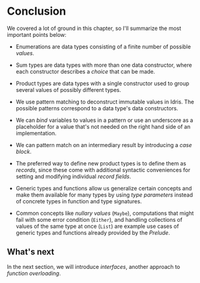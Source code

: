 # Conclusion

We covered a lot of ground in this chapter, so I'll summarize the most important points below:

- Enumerations are data types consisting of a finite number of possible *values*.

- Sum types are data types with more than one data constructor, where each constructor describes a *choice* that can be made.

- Product types are data types with a single constructor used to group several values of possibly different types.

- We use pattern matching to deconstruct immutable values in Idris. The possible patterns correspond to a data type's data constructors.

- We can *bind* variables to values in a pattern or use an underscore as a placeholder for a value that's not needed on the right hand side of an implementation.

- We can pattern match on an intermediary result by introducing a *case block*.

- The preferred way to define new product types is to define them as *records*, since these come with additional syntactic conveniences for setting and modifying individual *record fields*.

- Generic types and functions allow us generalize certain concepts and make them available for many types by using *type parameters* instead of concrete types in function and type signatures.

- Common concepts like *nullary values* (`Maybe`), computations that might fail with some error condition (`Either`), and handling collections of values of the same type at once (`List`) are example use cases of generic types and functions already provided by the *Prelude*.

## What's next

In the next section, we will introduce *interfaces*, another approach to *function overloading*.
